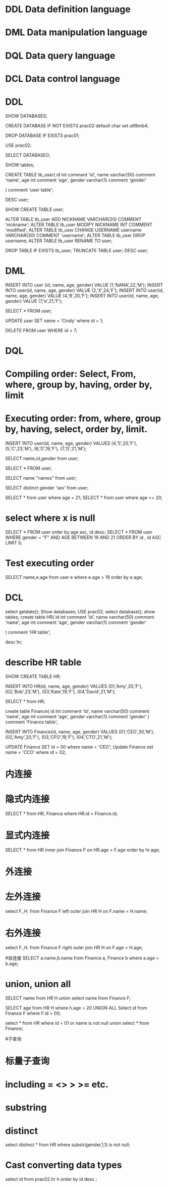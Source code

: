 
# DDL Data definition language
# DML Data manipulation language
# DQL Data query language
# DCL Data control language


# DDL
SHOW DATABASES;

CREATE DATABASE IF NOT EXISTS prac02 default char set utf8mb4;

DROP DATABASE IF EXISTS prac01;

USE prac02;

SELECT DATABASE();

SHOW tables;

CREATE TABLE tb_user(
  id int comment 'id',
  name varchar(50) comment 'name',
  age int comment 'age',
  gender varchar(1) comment 'gender'

) comment 'user table';

DESC user;

SHOW CREATE TABLE user;

ALTER TABLE tb_user ADD NICKNAME VARCHAR(20) COMMENT 'nickname';
ALTER TABLE tb_user MODIFY NICKNAME INT COMMENT 'modified';
ALTER TABLE tb_user CHANGE USERNAME username VARCHAR(30) COMMENT 'username';
ALTER TABLE tb_user DROP  username;
ALTER TABLE tb_user RENAME TO user;

DROP TABLE IF EXISTS tb_user;
TRUNCATE TABLE user;
DESC user;

# DML

INSERT INTO user (id, name, age, gender) VALUE (1,'NANA',22,'M');
INSERT INTO user(id, name, age, gender) VALUE (2,'X',24,'F');
INSERT INTO user(id, name, age, gender) VALUE (4,'B',20,'F');
INSERT INTO user(id, name, age, gender) VALUE (7,'e',21,'F');

SELECT * FROM user;

UPDATE user SET name = 'Cindy' where id = 1;

DELETE FROM user WHERE id = 7;

# DQL
# Compiling order: Select, From, where, group by, having, order by, limit
# Executing order: from, where, group by, having, select, order by, limit.

INSERT INTO user(id, name, age, gender) VALUES
                                        (4,'5',20,'F'),
                                        (5,'C',23,'M'),
                                        (6,'D',19,'F'),
                                        (7,'D',21,'M');

SELECT name,id,gender from user;

SELECT * FROM user;

SELECT name "names" from user;

SELECT distinct gender 'sex' from user;

SELECT  * from user where age = 21;
SELECT  * from user where age <= 20;

# select where x is null

SELECT * FROM user order by age asc, id desc;
SELECT * FROM user WHERE gender = "F" AND AGE  BETWEEN 19 AND 21 ORDER BY id , id ASC LIMIT 5;

# Test executing order
SELECT name,e.age from user e where e.age > 19 order by e.age;

# DCL

select getdate();
Show databases;
USE prac02;
select database();
show tables;
create table HR(
    id int comment 'id',
  name varchar(50) comment 'name',
  age int comment 'age',
  gender varchar(1) comment 'gender'

) comment 'HR table';

desc hr;
# describe HR table
SHOW CREATE TABLE HR;

INSERT INTO HR(id, name, age, gender) VALUES
                                        (01,'Amy',20,'F'),
                                        (02,'Bob',23,'M'),
                                        (03,'Kate',19,'F'),
                                        (04,'David',21,'M');

SELECT * from HR;

create table Finance(
    id int comment 'id',
  name varchar(50) comment 'name',
  age int comment 'age',
  gender varchar(1) comment 'gender'
                    ) comment 'Finance table';

INSERT INTO Finance(id, name, age, gender) VALUES
                                        (01,'CEO',30,'M'),
                                        (02,'Amy',20,'F'),
                                        (03,'CFO',19,'F'),
                                        (04,'CTO',21,'M');

UPDATE Finance SET id = 00 where name = 'CEO';
Update Finance set name = 'CCO' where id = 02;

# 内连接
# 隐式内连接
SELECT * from HR, Finance where HR.id = Finance.id;
# 显式内连接
SELECT * from HR inner join Finance F on HR.age = F.age order by hr.age;

# 外连接
# 左外连接
select F.*,H.* from Finance F left outer join HR H on F.name = H.name;
# 右外连接
select F.*,H.* from Finance F right outer join HR H on F.age = H.age;

#自连接
SELECT a.name,b.name from Finance a, Finance b where a.age = b.age;

# union, union all
SELECT name from HR H
union
select name from Finance F;

SELECT age from HR H where h.age > 20
UNION ALL
Select id from Finance F where F.id = 00;

select * from HR where id = 01 or name is not null
union
select * from Finance;

#子查询

# 标量子查询
# including = <> > >= etc.


# substring
# distinct
select distinct * from HR
where substr(gender,1,1) is not null;

# Cast converting data types
select id
from prac02.hr h
order by id desc
;

